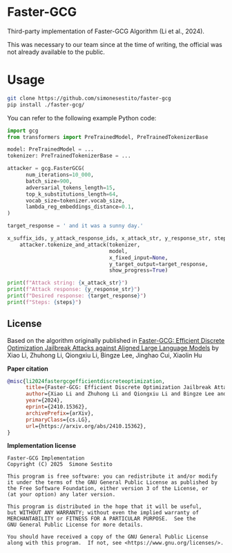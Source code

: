# Faster-GCG
Third-party implementation of Faster-GCG Algorithm (Li et al., 2024).

This was necessary to our team since at the time of writing, the official was not already available to the public.

# Usage
```sh
git clone https://github.com/simonesestito/faster-gcg
pip install ./faster-gcg/
```

You can refer to the following example Python code:
```python
import gcg
from transformers import PreTrainedModel, PreTrainedTokenizerBase

model: PreTrainedModel = ...
tokenizer: PreTrainedTokenizerBase = ...

attacker = gcg.FasterGCG(
      num_iterations=10_000,
      batch_size=900,
      adversarial_tokens_length=15,
      top_k_substitutions_length=64,
      vocab_size=tokenizer.vocab_size,
      lambda_reg_embeddings_distance=0.1,
)

target_response = ' and it was a sunny day.'

x_suffix_ids, y_attack_response_ids, x_attack_str, y_response_str, steps = \
    attacker.tokenize_and_attack(tokenizer,
                                 model,
                                 x_fixed_input=None,
                                 y_target_output=target_response,
                                 show_progress=True)

print(f"Attack string: {x_attack_str}")
print(f"Attack response: {y_response_str}")
print(f"Desired response: {target_response}")
print(f"Steps: {steps}")
```


## License
Based on the algorithm originally published
in [Faster-GCG: Efficient Discrete Optimization Jailbreak Attacks against Aligned Large Language Models](https://arxiv.org/abs/2410.15362)
by Xiao Li, Zhuhong Li, Qiongxiu Li, Bingze Lee, Jinghao Cui, Xiaolin Hu


**Paper citation**
```bibtex
@misc{li2024fastergcgefficientdiscreteoptimization,
      title={Faster-GCG: Efficient Discrete Optimization Jailbreak Attacks against Aligned Large Language Models}, 
      author={Xiao Li and Zhuhong Li and Qiongxiu Li and Bingze Lee and Jinghao Cui and Xiaolin Hu},
      year={2024},
      eprint={2410.15362},
      archivePrefix={arXiv},
      primaryClass={cs.LG},
      url={https://arxiv.org/abs/2410.15362}, 
}
```

**Implementation license**

    Faster-GCG Implementation
    Copyright (C) 2025  Simone Sestito

    This program is free software: you can redistribute it and/or modify
    it under the terms of the GNU General Public License as published by
    the Free Software Foundation, either version 3 of the License, or
    (at your option) any later version.

    This program is distributed in the hope that it will be useful,
    but WITHOUT ANY WARRANTY; without even the implied warranty of
    MERCHANTABILITY or FITNESS FOR A PARTICULAR PURPOSE.  See the
    GNU General Public License for more details.

    You should have received a copy of the GNU General Public License
    along with this program.  If not, see <https://www.gnu.org/licenses/>.
    
